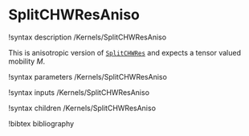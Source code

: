 # SplitCHWResAniso

!syntax description /Kernels/SplitCHWResAniso

This is anisotropic version of [`SplitCHWRes`](/SplitCHWRes.md) and expects a tensor valued mobility $M$.

!syntax parameters /Kernels/SplitCHWResAniso

!syntax inputs /Kernels/SplitCHWResAniso

!syntax children /Kernels/SplitCHWResAniso

!bibtex bibliography
